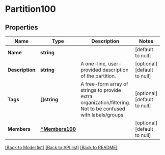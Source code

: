 # Partition100

## Properties
Name | Type | Description | Notes
------------ | ------------- | ------------- | -------------
**Name** | **string** |  | [default to null]
**Description** | **string** | A one-line, user-provided description of the partition. | [optional] [default to null]
**Tags** | **[]string** | A free-form array of strings to provide extra organization/filtering. Not to be confused with labels/groups. | [optional] [default to null]
**Members** | [***Members100**](Members.1.0.0.md) |  | [optional] [default to null]

[[Back to Model list]](../README.md#documentation-for-models) [[Back to API list]](../README.md#documentation-for-api-endpoints) [[Back to README]](../README.md)

